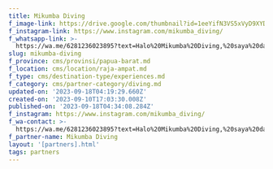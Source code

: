 ```yaml
---
title: Mikumba Diving
f_image-link: https://drive.google.com/thumbnail?id=1eeYifN3VS5xVyD9XYD_UvlXpQPoJCQ6w
f_instagram-link: https://www.instagram.com/mikumba_diving/
f_whatsapp-link: >-
  https://wa.me/6281236023895?text=Halo%20Mikumba%20Diving,%20saya%20dapat%20info%20dari%20@loocale.id%20dan%20punya%20pertanyaan
slug: mikumba-diving
f_province: cms/provinsi/papua-barat.md
f_location: cms/location/raja-ampat.md
f_type: cms/destination-type/experiences.md
f_category: cms/partner-category/diving.md
updated-on: '2023-09-18T04:19:29.660Z'
created-on: '2023-09-10T17:03:30.008Z'
published-on: '2023-09-18T04:34:08.284Z'
f_instagram: https://www.instagram.com/mikumba_diving/
f_wa-contact: >-
  https://wa.me/6281236023895?text=Halo%20Mikumba%20Diving,%20saya%20dapat%20info%20dari%20@loocale.id%20dan%20punya%20pertanyaan
f_partner-name: Mikumba Diving
layout: '[partners].html'
tags: partners
---
```



